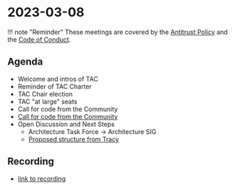 # 2023-03-08

!!! note "Reminder"
    These meetings are covered by the [Antitrust Policy](../governance/antitrust.md) and the [Code of Conduct](../governance/code-of-conduct.md).

## Agenda
- Welcome and intros of TAC
- Reminder of TAC Charter
- TAC Chair election
- TAC "at large" seats
- Call for code from the Community
- [Call for code from the Community](https://github.com/openwallet-foundation/project-proposals)
- Open Discussion and Next Steps
  - Architecture Task Force -> Architecture SIG
  - [Proposed structure from Tracy](https://tkuhrt.github.io/owf-tac-proposal/governance/)

## Recording
- [link to recording]()
